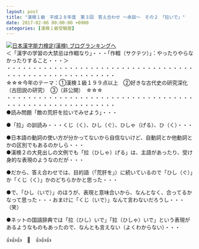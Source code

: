 ```yaml
---
layout: post
title: "漢検１級　平成２８年度　第３回　答え合わせ ～余談～　その２　「拉いで」"
date: 2017-02-06 00:00:00 +0900
categories: [漢検１級受験歴]
---
```


[![](/syuusyuu9701/assets/images/漢検１級-平成２８年度-第３回-答え合わせ-～余談～-その２-「拉いで」-br_c_3028_1.gif)](http://blog.with2.net/link.php?1659096:3028 "日本漢字能力検定(漢検) ブログランキングへ")[日本漢字能力検定(漢検) ブログランキングへ](http://blog.with2.net/link.php?1659096:3028)  
＜「漢字の学習の大禁忌は作輟なり」・・・「作輟（サクテツ）」：やったりやらなかったりすること・・・＞  
・・・・・・・・・・・・・・・・・・・・・・・・・・・・・・・・・・・・・・・・・・・・・・・・・・・・・・・・・  
☆☆☆今年のテーマ：①漢検１級１９９点以上　②好きな古代史の研究深化（古田説の研究）　③（非公開）　☆☆☆　　  
・・・・・・・・・・・・・・・・・・・・・・・・・・・・・・・・・・・・・・・・・・・・・・・・・・・・・・・・・  
●読み問題「敵の荒肝を拉いでみせよう」・・・  
  
●「拉」の訓読み・・・くじ（く）、ひし（ぐ）、ひしゃ（げる）、ひ（く）・・・  
  
●日本語の動詞の使い方が分かってないから自信ないけど、自動詞とか他動詞とかの区別でもあるのかしら・・・  
●漢検２の大見出しの文例でも「拉（ひしゃ）げる」は、主語があったり、受け身的な表現のようなのだが・・・  
  
●だから、答え合わせでは、目的語（「荒肝を」）に続いているので「ひし（ぐ）」か「くじ（く）」かのどちらかかと思った・・・  
  
●で、「ひし（いで）」のほうが、表現と意味合いから、なんとなく、合ってるかなって思った・・・おまけに「くじ（いで）」なんて言わないだろうし・・・（笑）  
  
●ネットの国語辞典では「拉（ひし）いで」「拉（ひしゃ）いで」という表現があるようなものもあったので、なんとも言えない（よくわからない）・・・  
  
👍👍👍　🐔　👍👍👍